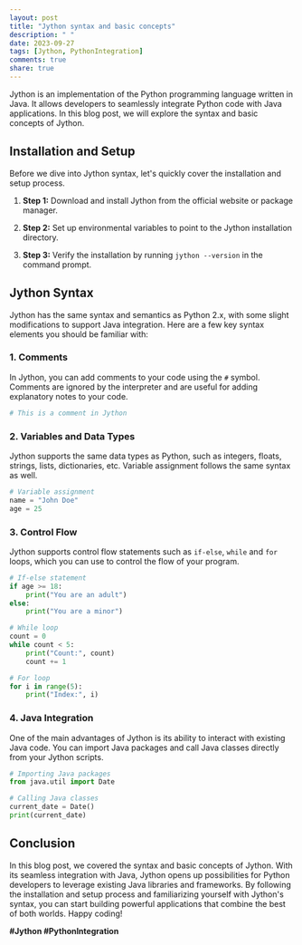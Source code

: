 ```yaml
---
layout: post
title: "Jython syntax and basic concepts"
description: " "
date: 2023-09-27
tags: [Jython, PythonIntegration]
comments: true
share: true
---
```


Jython is an implementation of the Python programming language written in Java. It allows developers to seamlessly integrate Python code with Java applications. In this blog post, we will explore the syntax and basic concepts of Jython.

## Installation and Setup

Before we dive into Jython syntax, let's quickly cover the installation and setup process. 

1. **Step 1:** Download and install Jython from the official website or package manager.

2. **Step 2:** Set up environmental variables to point to the Jython installation directory.

3. **Step 3:** Verify the installation by running `jython --version` in the command prompt.

## Jython Syntax

Jython has the same syntax and semantics as Python 2.x, with some slight modifications to support Java integration. Here are a few key syntax elements you should be familiar with:

### 1. Comments

In Jython, you can add comments to your code using the `#` symbol. Comments are ignored by the interpreter and are useful for adding explanatory notes to your code.

```python
# This is a comment in Jython
```

### 2. Variables and Data Types

Jython supports the same data types as Python, such as integers, floats, strings, lists, dictionaries, etc. Variable assignment follows the same syntax as well.

```python
# Variable assignment
name = "John Doe"
age = 25
```

### 3. Control Flow

Jython supports control flow statements such as `if-else`, `while` and `for` loops, which you can use to control the flow of your program.

```python
# If-else statement
if age >= 18:
    print("You are an adult")
else:
    print("You are a minor")

# While loop
count = 0
while count < 5:
    print("Count:", count)
    count += 1

# For loop
for i in range(5):
    print("Index:", i)
```

### 4. Java Integration

One of the main advantages of Jython is its ability to interact with existing Java code. You can import Java packages and call Java classes directly from your Jython scripts.

```python
# Importing Java packages
from java.util import Date

# Calling Java classes
current_date = Date()
print(current_date)
```

## Conclusion

In this blog post, we covered the syntax and basic concepts of Jython. With its seamless integration with Java, Jython opens up possibilities for Python developers to leverage existing Java libraries and frameworks. By following the installation and setup process and familiarizing yourself with Jython's syntax, you can start building powerful applications that combine the best of both worlds. Happy coding!

**#Jython #PythonIntegration**